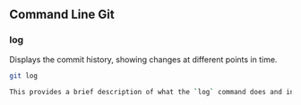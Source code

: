 ## Command Line Git

### log
Displays the commit history, showing changes at different points in time.

```bash
git log

This provides a brief description of what the `log` command does and includes a sample usage.




